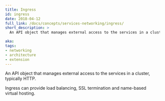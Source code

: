 ```yaml
---
title: Ingress
id: ingress
date: 2018-04-12
full_link: /docs/concepts/services-networking/ingress/
short_description: >
  An API object that manages external access to the services in a cluster, typically HTTP.

aka: 
tags:
- networking
- architecture
- extension
---
```

 An API object that manages external access to the services in a cluster, typically HTTP.

<!--more--> 

Ingress can provide load balancing, SSL termination and name-based virtual hosting.

